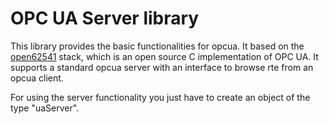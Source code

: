 # OPC UA Server library

This library provides the basic functionalities for opcua. It based on the [open62541](http://www.open62541.org/) stack, which is an open source C implementation of OPC UA. It supports a standard opcua server with an interface to browse rte from an opcua client.

For using the server functionality you just have to create an object of the type "uaServer".
